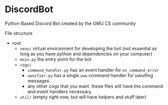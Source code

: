 # DiscordBot
Python Based Discord Bot created by the GMU CS community

File structure

* root
	* `venv/` virtual environment for developing the bot (not essential as long as you have python and dependencies on your computer)
	* `main.py` the entry point for the bot
	* `cogs/`
		* `command_handler.py` has an event handler for `on_command_error`
		* `uwuifier.py` has a single `uwu` command handler for uwuifing messages
		* any other cogs that you want. these files will have the command and event handlers necessary.  
	* `util/` (empty right now, but will have helpers and stuff later)
